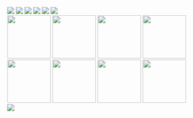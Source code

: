  <div>
   <div>
     <img src="https://img.shields.io/badge/Arch_Linux-1793D1?style=for-the-badge&logo=arch-linux&logoColor=white" />
     <img src="https://img.shields.io/badge/Rust-000000?style=for-the-badge&logo=rust&logoColor=white" />
     <img src="https://img.shields.io/badge/Dart-0175C2?style=for-the-badge&logo=coche&logoColor=white" /> 
     <img src="https://img.shields.io/badge/MySQL-00000F?style=for-the-badge&logo=mysql&logoColor=white" />
     <img src="https://img.shields.io/badge/YouTube-FF0000?style=for-the-badge&logo=youtube&logoColor=white" />
     <img src="https://img.shields.io/badge/JavaScript-F7DF1E?style=for-the-badge&logo=javascript&logoColor=black" />  
   </div>
   <img src="https://cdn.jsdelivr.net/gh/devicons/devicon/icons/bash/bash-original.svg" width="100" height="100" />
   <img src="https://cdn.jsdelivr.net/gh/devicons/devicon/icons/foundation/foundation-original.svg" width="100" height="100" />
   <img src="https://cdn.jsdelivr.net/gh/devicons/devicon/icons/gcc/gcc-original.svg" width="100" height="100" />
   <img src="https://cdn.jsdelivr.net/gh/devicons/devicon/icons/raspberrypi/raspberrypi-original.svg" width="100" height="100" />
   <img src="https://cdn.jsdelivr.net/gh/devicons/devicon/icons/swift/swift-original.svg" width="100" height="100" />
   <img src="https://cdn.jsdelivr.net/gh/devicons/devicon/icons/vim/vim-original.svg" width="100" height="100" />
   <img src="https://cdn.jsdelivr.net/gh/devicons/devicon/icons/kotlin/kotlin-original.svg" width="100" height="100" />
   <img src="https://cdn.jsdelivr.net/gh/devicons/devicon/icons/react/react-original.svg" width="100" height="100" />
   <div>
     <img src="https://aleen42.github.io/badges/src/land_rover.svg" />
   </div>
   <div>
     
   </div>
  </div>
 <!---
mainmoon/mainmoon is a ✨ special ✨ repository because its `README.md` (this file) appears on your GitHub profile.
You can click the Preview link to take a look at your changes.
--->
